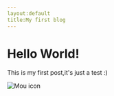 ```yaml
---
layout:default
title:My first blog
---
```

# Hello World!
This is my first post,it's just a test :)

![Mou icon](http://mouapp.com/Mou_128.png)
